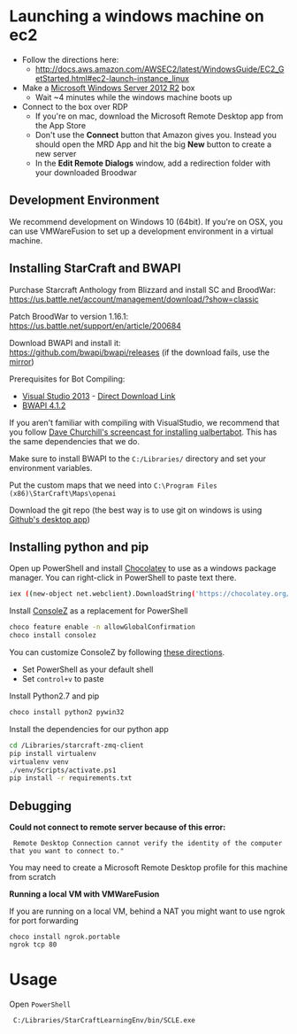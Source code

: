 # Launching a windows machine on ec2

- Follow the directions here:
  - http://docs.aws.amazon.com/AWSEC2/latest/WindowsGuide/EC2_GetStarted.html#ec2-launch-instance_linux
- Make a [Microsoft Windows Server 2012 R2](https://aws.amazon.com/marketplace/pp/B00KQOWCAQ/ref=mkt_ste_windows_amis) box
  - Wait ~4 minutes while the windows machine boots up
- Connect to the box over RDP
  - If you're on mac, download the Microsoft Remote Desktop app from the App Store
  - Don't use the **Connect** button that Amazon gives you. Instead you should open the MRD App and hit the big **New** button to create a new server
  - In the **Edit Remote Dialogs** window, add a redirection folder with your downloaded Broodwar

## Development Environment

We recommend development on Windows 10 (64bit). If you're on OSX, you can use VMWareFusion to set up a development environment in a virtual machine.

## Installing StarCraft and BWAPI

Purchase Starcraft Anthology from Blizzard and install SC and BroodWar:
https://us.battle.net/account/management/download/?show=classic

Patch BroodWar to version 1.16.1:
https://us.battle.net/support/en/article/200684

Download BWAPI and install it: <br>
https://github.com/bwapi/bwapi/releases (if the download fails, use the [mirror](https://drive.google.com/file/d/0B1Iz-CApPh9eQjhTT3FEcml2NlU/view))

Prerequisites for Bot Compiling:
  * [Visual Studio 2013](https://msdn.microsoft.com/en-us/library/dd831853(v=vs.120).aspx) - [Direct Download Link](https://go.microsoft.com/fwlink/?LinkId=532506&clcid=0x409)
  * [BWAPI 4.1.2](https://github.com/bwapi/bwapi/releases/tag/v4.1.2)

If you aren't familiar with compiling with VisualStudio, we recommend that you follow [Dave Churchill's screencast for installing ualbertabot](https://www.youtube.com/watch?v=lSmkDjFm3Tw&ab_channel=serendib7). This has the same dependencies that we do.

Make sure to install BWAPI to the `C:/Libraries/` directory and set your environment variables.

Put the custom maps that we need into `C:\Program Files (x86)\StarCraft\Maps\openai`

Download the git repo (the best way is to use git on windows is using [Github's desktop app](https://desktop.github.com/))

## Installing python and pip

Open up PowerShell and install [Chocolatey](https://chocolatey.org/install) to use as a windows package manager. You can right-click in PowerShell to paste text there.
```bash
iex ((new-object net.webclient).DownloadString('https://chocolatey.org/install.ps1'))
```

Install [ConsoleZ](https://github.com/cbucher/console) as a replacement for PowerShell
```bash
choco feature enable -n allowGlobalConfirmation
choco install consolez
```

You can customize ConsoleZ by following [these directions](https://www.maketecheasier.com/console-2-windows-command-prompt-alternative/).

* Set PowerShell as your default shell
* Set `control+v` to paste

Install Python2.7 and pip
```bash
choco install python2 pywin32
```

Install the dependencies for our python app
```bash
cd /Libraries/starcraft-zmq-client
pip install virtualenv
virtualenv venv
./venv/Scripts/activate.ps1
pip install -r requirements.txt
```


## Debugging

**Could not connect to remote server because of this error:**

  ```
   Remote Desktop Connection cannot verify the identity of the computer that you want to connect to."
   ```
You may need to create a Microsoft Remote Desktop profile for this machine from scratch

**Running a local VM with VMWareFusion**


If you are running on a local VM, behind a NAT you might want to use ngrok for port forwarding
```
choco install ngrok.portable
ngrok tcp 80
```



# Usage

Open `PowerShell`

```shell
 C:/Libraries/StarCraftLearningEnv/bin/SCLE.exe
 ```
